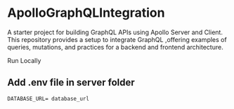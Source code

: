 # ApolloGraphQLIntegration
A  starter project for building GraphQL APIs using Apollo Server and Client. This repository provides a setup to integrate GraphQL ,offering examples of queries, mutations, and practices for a backend and frontend architecture.

Run Locally

## Add .env file in server folder
```
DATABASE_URL= database_url
```
